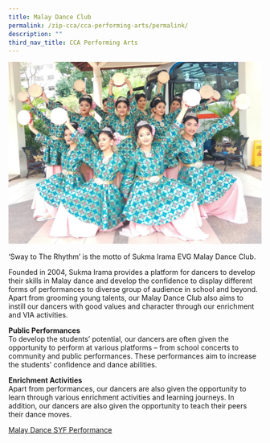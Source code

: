 ```yaml
---
title: Malay Dance Club
permalink: /zip-cca/cca-performing-arts/permalink/
description: ""
third_nav_title: CCA Performing Arts
---
```

![](/images/malaydance.jpg)

‘Sway to The Rhythm’ is the motto of Sukma Irama EVG Malay Dance Club. 

Founded in 2004, Sukma Irama provides a platform for dancers to develop their skills in Malay dance and develop the confidence to display different forms of performances to diverse group of audience in school and beyond. Apart from grooming young talents, our Malay Dance Club also aims to instill our dancers with 
good values and character through our enrichment and VIA activities.

**Public Performances**  
To develop the students’ potential, our dancers are often given the opportunity to perform at various platforms – from school concerts to community and public performances. These performances aim to increase the students’ confidence and dance abilities.

**Enrichment Activities**  
Apart from performances, our dancers are also given the opportunity to learn through various enrichment activities and learning journeys. In addition, our dancers are also given the opportunity to teach their peers their dance moves.

[Malay Dance SYF Performance](https://youtu.be/ng1rND_k3Oo)








